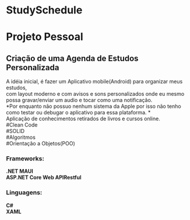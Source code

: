 # StudySchedule

<h1> Projeto Pessoal</h1>
<h2> Criação de uma Agenda de Estudos Personalizada</h2>
A idéia inicial, é fazer um Aplicativo mobile(Android) para organizar meus estudos,</br>
com layout moderno e com avisos e sons personalizados onde eu mesmo possa gravar/enviar um audio e tocar como uma notificação.</br> 
*Por enquanto não possuo nenhum sistema da Apple por isso não tenho como testar ou debugar o aplicativo para essa plataforma. *</br> 
Aplicação de conhecimentos retirados de livros e cursos online.</br> 
#Clean Code</br> 
#SOLID</br> 
#Algoritmos</br> 
#Orientação a Objetos(POO)
<h3>Frameworks:</h3>
<b>.NET MAUI</b></br>
<b>ASP.NET Core Web APIRestful</b></br>
<h3>Linguagens:</h3>
<b>C#</b></br>
<b>XAML</b></br>
